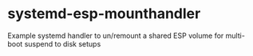 # systemd-esp-mounthandler
Example systemd handler to un/remount a shared ESP volume for multi-boot suspend to disk setups
